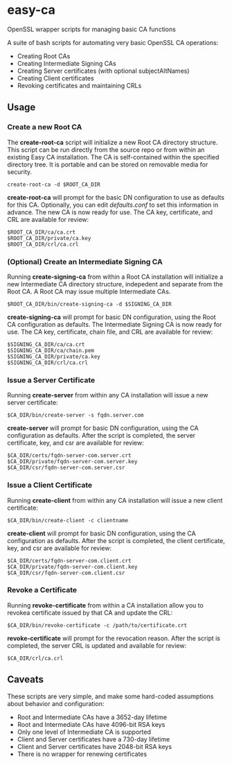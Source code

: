 # easy-ca
OpenSSL wrapper scripts for managing basic CA functions

A suite of bash scripts for automating very basic OpenSSL CA operations:
* Creating Root CAs
* Creating Intermediate Signing CAs
* Creating Server certificates (with optional subjectAltNames)
* Creating Client certificates
* Revoking certificates and maintaining CRLs



## Usage

### Create a new Root CA

The **create-root-ca** script will initialize a new Root CA directory structure. This script can be run directly from the source repo or from within an existing Easy CA installation. The CA is self-contained within the specified directory tree. It is portable and can be stored on removable media for security.

```
create-root-ca -d $ROOT_CA_DIR
```

**create-root-ca** will prompt for the basic DN configuration to use as defaults for this CA. Optionally, you can edit *defaults.conf* to set this information in advance. The new CA is now ready for use. The CA key, certificate, and CRL are available for review:

```
$ROOT_CA_DIR/ca/ca.crt
$ROOT_CA_DIR/private/ca.key
$ROOT_CA_DIR/crl/ca.crl
```



### (Optional) Create an Intermediate Signing CA

Running **create-signing-ca** from within a Root CA installation will initialize a new Intermediate CA directory structure, indepedent and separate from the Root CA. A Root CA may issue multiple Intermediate CAs.

```
$ROOT_CA_DIR/bin/create-signing-ca -d $SIGNING_CA_DIR
```

**create-signing-ca** will prompt for basic DN configuration, using the Root CA configuration as defaults. The Intermediate Signing CA is now ready for use. The CA key, certificate, chain file, and CRL are available for review:

```
$SIGNING_CA_DIR/ca/ca.crt
$SIGNING_CA_DIR/ca/chain.pem
$SIGNING_CA_DIR/private/ca.key
$SIGNING_CA_DIR/crl/ca.crl
```



### Issue a Server Certificate

Running **create-server** from within any CA installation will issue a new server certificate:

```
$CA_DIR/bin/create-server -s fqdn.server.com
```

**create-server** will prompt for basic DN configuration, using the CA configuration as defaults. After the script is completed, the server certificate, key, and csr are available for review:

```
$CA_DIR/certs/fqdn-server-com.server.crt
$CA_DIR/private/fqdn-server-com.server.key
$CA_DIR/csr/fqdn-server-com.server.csr
```



### Issue a Client Certificate

Running **create-client** from within any CA installation will issue a new client certificate:

```
$CA_DIR/bin/create-client -c clientname
```

**create-client** will prompt for basic DN configuration, using the CA configuration as defaults. After the script is completed, the client certificate, key, and csr are available for review:

```
$CA_DIR/certs/fqdn-server-com.client.crt
$CA_DIR/private/fqdn-server-com.client.key
$CA_DIR/csr/fqdn-server-com.client.csr
```



### Revoke a Certificate

Running **revoke-certificate** from within a CA installation allow you to revokea certificate issued by that CA and update the CRL:

```
$CA_DIR/bin/revoke-certificate -c /path/to/certificate.crt
```

**revoke-certificate** will prompt for the revocation reason. After the script is completed, the server CRL is updated and available for review:

```
$CA_DIR/crl/ca.crl
```



## Caveats

These scripts are very simple, and make some hard-coded assumptions about behavior and configuration:
* Root and Intermediate CAs have a 3652-day lifetime
* Root and Intermediate CAs have 4096-bit RSA keys
* Only one level of Intermediate CA is supported
* Client and Server certificates have a 730-day lifetime
* Client and Server certificates have 2048-bit RSA keys
* There is no wrapper for renewing certificates


